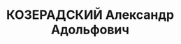 ---
title: КОЗЕРАДСКИЙ Александр Адольфович
description: "1883 р., м. Одеса, поляк, службовець, позапартійний, освіта середня,\
  \ заступник начальника транспортного цеху з-ду ім. Карла Лібкнехта. \n  01.10.1937\
  \ р.звинувачений у шпигунстві, розстріляний. \n  Реабілітований 20.08.1957 р."
---
